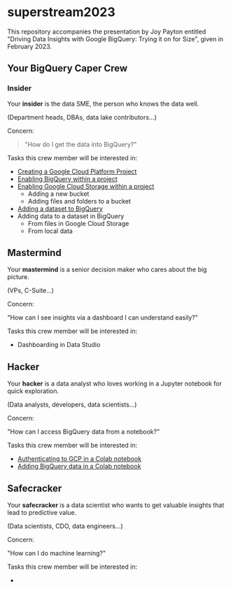 # superstream2023

This repository accompanies the presentation by Joy Payton entitled "Driving Data Insights with Google BigQuery: Trying it on for Size", given in February 2023.

## Your BigQuery Caper Crew

### Insider

Your **insider** is the data SME, the person who knows the data well.

(Department heads, DBAs, data lake contributors…)

Concern: 

> "How do I get the data into BigQuery?"

Tasks this crew member will be interested in:

* [Creating a Google Cloud Platform Project](create_new_project.md)
* [Enabling BigQuery within a project](enable_bigquery.md)
* [Enabling Google Cloud Storage within a project](enable_gcs.md)
    * Adding a new bucket
    * Adding files and folders to a bucket
* [Adding a dataset to BigQuery](adding_dataset.md)
* Adding data to a dataset in BigQuery
    - From files in Google Cloud Storage
    - From local data

## Mastermind

Your **mastermind** is a senior decision maker who cares about the big picture.

(VPs, C-Suite…)

Concern: 

"How can I see insights via a dashboard I can understand easily?"

Tasks this crew member will be interested in:

* Dashboarding in Data Studio


## Hacker

Your **hacker** is a data analyst who loves working in a Jupyter notebook for quick exploration.

(Data analysts, developers, data scientists…)

Concern: 

"How can I access BigQuery data from a notebook?"

Tasks this crew member will be interested in:

* [Authenticating to GCP in a Colab notebook](authenticating_in_colab.md)
* [Adding BigQuery data in a Colab notebook](adding_bigquery_to_colab.md)


## Safecracker

Your **safecracker** is a data scientist who wants to get valuable insights that lead to predictive value.

(Data scientists, CDO, data engineers…)

Concern: 

"How can I do machine learning?"

Tasks this crew member will be interested in:

* 

